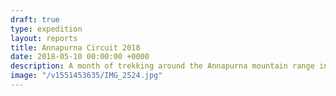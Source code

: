 ```yaml
---
draft: true
type: expedition
layout: reports
title: Annapurna Circuit 2018
date: 2018-05-10 00:00:00 +0000
description: A month of trekking around the Annapurna mountain range in Nepal. The scenery speaks for itself, and the people were so friendly. What an amazing trip.
image: "/v1551453635/IMG_2524.jpg"
---
```

